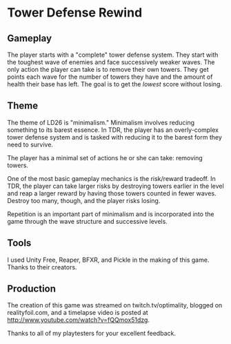 Tower Defense Rewind
====================

Gameplay
--------

The player starts with a "complete" tower defense system.  They start with the toughest wave of enemies and face successively weaker waves.  The only action the player can take is to remove their own towers.  They get points each wave for the number of towers they have and the amount of health their base has left.  The goal is to get the *lowest* score without losing.

Theme
------
The theme of LD26 is "minimalism."  Minimalism involves reducing something to its barest essence.  In TDR, the player has an overly-complex tower defense system and is tasked with reducing it to the barest form they need to survive.

The player has a minimal set of actions he or she can take: removing towers.

One of the most basic gameplay mechanics is the risk/reward tradeoff.  In TDR, the player can take larger risks by destroying towers earlier in the level and reap a larger reward by having those towers counted in fewer waves.  Destroy too many, though, and the player risks losing.

Repetition is an important part of minimalism and is incorporated into the game through the wave structure and successive levels.

Tools
-----
I used Unity Free, Reaper, BFXR, and Pickle in the making of this game.  Thanks to their creators.

Production
----------
The creation of this game was streamed on twitch.tv/optimality, blogged on realityfoil.com, and a timelapse video is posted at http://www.youtube.com/watch?v=fQQmox51dzg.

Thanks to all of my playtesters for your excellent feedback.